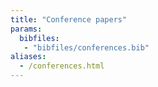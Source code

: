 ```yaml
---
title: "Conference papers"
params: 
  bibfiles: 
   - "bibfiles/conferences.bib"
aliases:
  - /conferences.html
---
```

